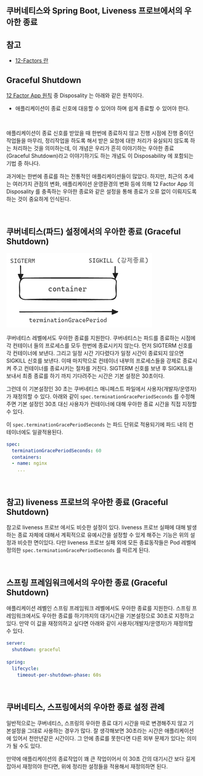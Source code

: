 ## 쿠버네티스와 Spring Boot, Liveness 프로브에서의 우아한 종료



## 참고

- [12-Factors 란](https://medium.com/dtevangelist/12-factors-%EB%9E%80-b39c7ef1ed30)



## Graceful Shutdown

[12 Factor App 원칙](https://medium.com/dtevangelist/12-factors-%EB%9E%80-b39c7ef1ed30) 중 Disposality 는 아래와 같은 원칙이다.

- 애플리케이션이 종료 신호에 대응할 수 있어야 하며 쉽게 종료할 수 있어야 한다.

<br>



애플리케이션이 종료 신호를 받았을 때 한번에 종료하지 않고 진행 시점에 진행 중이던 작업들을 마무리, 정리작업을 하도록 해서 받은 요청에 대한 처리가 유실되지 않도록 하는 처리하는 것을 의미하는데, 이 개념은 우리가 흔히 이야기하는 우아한 종료(Graceful Shutdown)라고 이야기하기도 하는 개념도 이 Disposability 에 포함되는 기법 중 하나다.<br>

과거에는 한번에 종료를 하는 전통적인 애플리케이션들이 많았다. 하지만, 최근의 추세는 여러가지 관점의 변화, 애플리케이션 운영환경의 변화 등에 의해 12 Factor App 의 Disposality 를 충족하는 우아한 종료와 같은 설정을 통해 종료가 오류 없이 이뤄지도록 하는 것이 중요하게 인식된다.<br>

<br>



## 쿠버네티스(파드) 설정에서의 우아한 종료 (Graceful Shutdown)



<img src="./img/k8s-springboot-liveness-probe-graceful-shutdown/1.png"/>

<br>

쿠버네티스 레벨에서도 우아한 종료를 지원한다. 쿠버네티스는 파드를 종료하는 시점에 각 컨테이너 들의 프로세스를 모두 한번에 종료시키지 않는다. 먼저 SIGTERM 신호를 각 컨테이너에 보낸다. 그리고 일정 시간 기다렸다가 일정 시간이 종료되지 않으면 SIGKILL 신호를 보낸다. 이때 마지막으로 컨테이너 내부의 프로세스들을 강제로 종료시켜 주고 컨테이너를 종료시키는 절차를 거친다. SIGTERM 신호를 보낸 후 SIGKILL을 보내서 최종 종료를 하기 까지 기다려주는 시간은 기본 설정은 30초이다.<br>

그런데 이 기본설정인 30 초는 쿠버네티스 매니페스트 파일에서 사용자(개발자/운영자)가 재정의할 수 있다.  아래와 같이 `spec.terminationGracePeriodSeconds` 를 수정해주면 기본 설정인 30초 대신 사용자가 컨테이너에 대해 우아한 종료 시간을 직접 지정할 수 있다.<br>

이 `spec.terminationGracePeriodSeconds` 는 파드 단위로 적용되기에 파드 내의 컨테이너에도 일괄적용된다.

```yaml
spec:
  terminationGracePeriodSeconds: 60
  containers:
  - name: nginx
    ... 
```

<br>



## 참고) liveness 프로브의 우아한 종료 (Graceful Shutdown)

참고로 liveness 프로브 에서도 비슷한 설정이 있다. liveness 프로브 실패에 대해 발생하는 종료 자체에 대해서 계획적으로 유예시간을 설정할 수 있게 해주는 기능은 위의 설정과 비슷한 면이있다. 다만 liveness 프로브 실패 외에 모든 종료동작들은 Pod 레벨에 정의한 `spec.terminationGracePeriodSeconds` 를 따르게 된다.<br>

<br>



## 스프링 프레임워크에서의 우아한 종료 (Graceful Shutdown)

애플리케이션 레벨인 스프링 프레임워크 레벨에서도 우아한 종료를 지원한다. 스프링 프레임워크에서도 우아한 종료를 하기까지의 대기시간을 기본설정으로 30초로 지정하고 있다. 만약 이 값을 재정의하고 싶다면 아래와 같이 사용자(개발자/운영자)가 재정의할 수 있다.

```yaml
server:
  shutdown: graceful

spring:
  lifecycle:
    timeout-per-shutdown-phase: 60s
```

<br>



## 쿠버네티스, 스프링에서의 우아한 종료 설정 관례

일반적으로는 쿠버네티스, 스프링의 우아한 종료 대기 시간을 따로 변경해주지 않고 기본설정을 그대로 사용하는 경우가 많다. 잘 생각해보면 30초라는 시간은 애플리케이션에 있어서 천만년같은 시간이다. 그 안에 종료를 못한다면 다른 외부 문제가 있다는 의미가 될 수도 있다.<br>

만약에 애플리케이션의 종료작업이 꽤 큰 작업이어서 이 30초 간의 대기시간 보다 길게 잡아서 재정의야 한다면, 위에 정리한 설정들을 적용해서 재정의하면 된다.<br>

<br>

